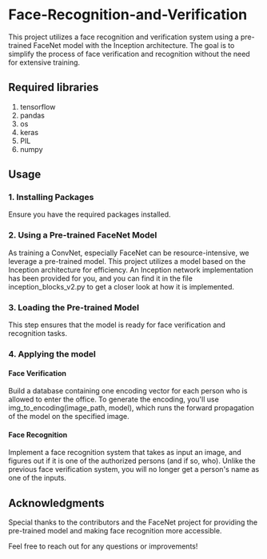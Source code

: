 # Face-Recognition-and-Verification
This project utilizes a face recognition and verification system using a pre-trained FaceNet model with the Inception architecture. The goal is to simplify the process of face verification and recognition without the need for extensive training.

## Required libraries

1. tensorflow
2. pandas
3. os
4. keras
5. PIL
6. numpy

## Usage
### 1. Installing Packages
Ensure you have the required packages installed.
### 2. Using a Pre-trained FaceNet Model
As training a ConvNet, especially FaceNet can be resource-intensive, we leverage a pre-trained model. This project utilizes a model based on the Inception architecture for efficiency. An Inception network implementation has been provided for you, and you can find it in the file inception_blocks_v2.py to get a closer look at how it is implemented.
### 3. Loading the Pre-trained Model
This step ensures that the model is ready for face verification and recognition tasks.
### 4. Applying the model
#### Face Verification
Build a database containing one encoding vector for each person who is allowed to enter the office. To generate the encoding, you'll use img_to_encoding(image_path, model), which runs the forward propagation of the model on the specified image.
#### Face Recognition
Implement a face recognition system that takes as input an image, and figures out if it is one of the authorized persons (and if so, who). Unlike the previous face verification system, you will no longer get a person's name as one of the inputs.

## Acknowledgments
Special thanks to the contributors and the FaceNet project for providing the pre-trained model and making face recognition more accessible.

Feel free to reach out for any questions or improvements!
